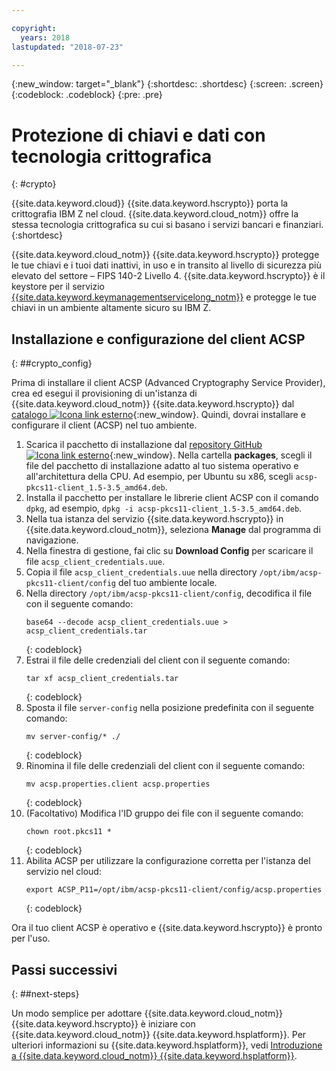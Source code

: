 ```yaml
---

copyright:
  years: 2018
lastupdated: "2018-07-23"

---
```

{:new_window: target="_blank"}
{:shortdesc: .shortdesc}
{:screen: .screen}
{:codeblock: .codeblock}
{:pre: .pre}

# Protezione di chiavi e dati con tecnologia crittografica
{: #crypto}

{{site.data.keyword.cloud}} {{site.data.keyword.hscrypto}} porta la crittografia IBM Z nel cloud. {{site.data.keyword.cloud_notm}} offre la stessa tecnologia crittografica su cui si basano i servizi bancari e finanziari.
{:shortdesc}

{{site.data.keyword.cloud_notm}} {{site.data.keyword.hscrypto}} protegge le tue chiavi e i tuoi dati inattivi, in uso e in transito al livello di sicurezza più elevato del settore – FIPS 140-2 Livello 4. {{site.data.keyword.hscrypto}} è il keystore per il servizio [{{site.data.keyword.keymanagementservicelong_notm}}](/docs/services/hs-crypto/index.html#get-started) e protegge le tue chiavi in un ambiente altamente sicuro su IBM Z.

## Installazione e configurazione del client ACSP
{: ##crypto_config}

Prima di installare il client ACSP (Advanced Cryptography Service Provider), crea ed esegui il provisioning di un'istanza di {{site.data.keyword.cloud_notm}} {{site.data.keyword.hscrypto}} dal [catalogo ![Icona link esterno](../../icons/launch-glyph.svg "Icona link esterno")](https://{DomainName}/catalog/services/hyper-protect-crypto-services){:new_window}. Quindi, dovrai installare e configurare il client (ACSP) nel tuo ambiente.

1. Scarica il pacchetto di installazione dal [repository GitHub ![Icona link esterno](../../icons/launch-glyph.svg "Icona link esterno")](https://github.com/ibm-developer/ibm-cloud-hyperprotectcrypto){:new_window}. Nella cartella **packages**, scegli il file del pacchetto di installazione adatto al tuo sistema operativo e all'architettura della CPU. Ad esempio, per Ubuntu su x86, scegli `acsp-pkcs11-client_1.5-3.5_amd64.deb`.
2. Installa il pacchetto per installare le librerie client ACSP con il comando `dpkg`, ad esempio, `dpkg -i acsp-pkcs11-client_1.5-3.5_amd64.deb`.
3. Nella tua istanza del servizio {{site.data.keyword.hscrypto}} in {{site.data.keyword.cloud_notm}}, seleziona **Manage** dal programma di navigazione.
4. Nella finestra di gestione, fai clic su **Download Config** per scaricare il file `acsp_client_credentials.uue`.
5. Copia il file `acsp_client_credentials.uue` nella directory `/opt/ibm/acsp-pkcs11-client/config` del tuo ambiente locale.
6. Nella directory `/opt/ibm/acsp-pkcs11-client/config`, decodifica il file con il seguente comando:
   ```
   base64 --decode acsp_client_credentials.uue > acsp_client_credentials.tar
   ```
   {: codeblock}
7. Estrai il file delle credenziali del client con il seguente comando:
   ```
   tar xf acsp_client_credentials.tar
   ```
   {: codeblock}
8. Sposta il file `server-config` nella posizione predefinita con il seguente comando:
   ```
   mv server-config/* ./
   ```
   {: codeblock}
9. Rinomina il file delle credenziali del client con il seguente comando:
   ```
   mv acsp.properties.client acsp.properties
   ```
   {: codeblock}
10. (Facoltativo) Modifica l'ID gruppo dei file con il seguente comando:
    ```
    chown root.pkcs11 *
    ```
    {: codeblock}
11. Abilita ACSP per utilizzare la configurazione corretta per l'istanza del servizio nel cloud:
    ```
    export ACSP_P11=/opt/ibm/acsp-pkcs11-client/config/acsp.properties
    ```
    {: codeblock}

Ora il tuo client ACSP è operativo e {{site.data.keyword.hscrypto}} è pronto per l'uso.

## Passi successivi
{: ##next-steps}

Un modo semplice per adottare {{site.data.keyword.cloud_notm}} {{site.data.keyword.hscrypto}} è iniziare con {{site.data.keyword.cloud_notm}} {{site.data.keyword.hsplatform}}. Per ulteriori informazioni su {{site.data.keyword.hsplatform}}, vedi [Introduzione a {{site.data.keyword.cloud_notm}} {{site.data.keyword.hsplatform}}](/docs/services/hypersecure-platform/index.html).
